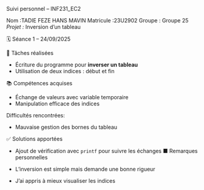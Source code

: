 Suivi personnel – INF231_EC2

Nom :TADIE FEZE HANS MAVIN 
Matricule :23U2902 
Groupe : Groupe 25
*Projet :* Inversion d’un tableau



 🗓️ Séance 1 – 24/09/2025

🔧 Tâches réalisées
- Écriture du programme pour **inverser un tableau**
- Utilisation de deux indices : début et fin

📚 Compétences acquises

- Échange de valeurs avec variable temporaire
- Manipulation efficace des indices

 Difficultés rencontrées:

- Mauvaise gestion des bornes du tableau

✅ Solutions apportées

- Ajout de vérification avec `printf` pour suivre les échanges
 ■ Remarques personnelles

- L’inversion est simple mais demande une bonne rigueur
- J’ai appris à mieux visualiser les indices
